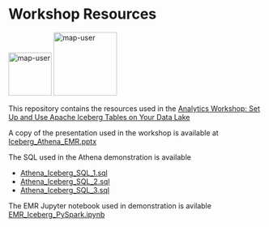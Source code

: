 # Workshop Resources

<img width="85" alt="map-user" src="https://img.shields.io/badge/views-1370-green"> <img width="125" alt="map-user" src="https://img.shields.io/badge/unique visits-231-green">

This repository contains the resources used in the [Analytics Workshop: Set Up and Use Apache Iceberg Tables on Your Data Lake](https://pages.awscloud.com/Analytics-Workshop-Set-Up-and-Use-Apache-Iceberg-Tables-on-Your-Data-Lake_2023_VW-0406-ABD?trk=0986d705-daec-4430-8ab3-53e50c51ea99&sc_channel=el)

A copy of the presentation used in the workshop is available at [Iceberg_Athena_EMR.pptx](https://github.com/ev2900/Iceberg_EMR_Athena/blob/main/Iceberg_Athena_EMR.pptx)

The SQL used in the Athena demonstration is available
* [Athena_Iceberg_SQL_1.sql](https://github.com/ev2900/Iceberg_EMR_Athena/blob/main/Athena_Iceberg_SQL_1.sql)
* [Athena_Iceberg_SQL_2.sql](https://github.com/ev2900/Iceberg_EMR_Athena/blob/main/Athena_Iceberg_SQL_2.sql)
* [Athena_Iceberg_SQL_3.sql](https://github.com/ev2900/Iceberg_EMR_Athena/blob/main/Athena_Iceberg_SQL_3.sql)

The EMR Jupyter notebook used in demonstration is avilable [EMR_Iceberg_PySpark.ipynb](https://github.com/ev2900/Iceberg_EMR_Athena/blob/main/EMR_Iceberg_PySpark.ipynb)
